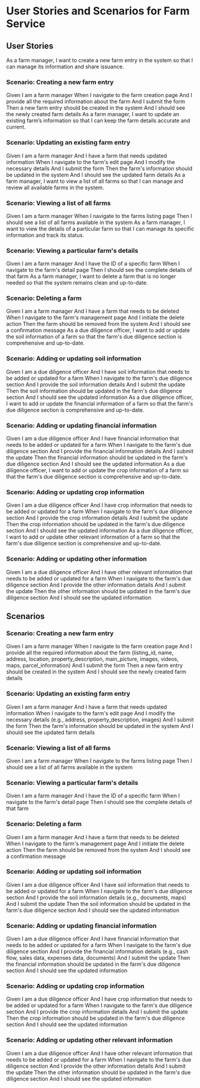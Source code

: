 # User Stories and Scenarios for Farm Service

## User Stories
As a farm manager, I want to create a new farm entry in the system so that I can manage its information and share issuance.

### Scenario: Creating a new farm entry

Given I am a farm manager
When I navigate to the farm creation page
And I provide all the required information about the farm
And I submit the form
Then a new farm entry should be created in the system
And I should see the newly created farm details
As a farm manager, I want to update an existing farm’s information so that I can keep the farm details accurate and current.

### Scenario: Updating an existing farm entry

Given I am a farm manager
And I have a farm that needs updated information
When I navigate to the farm's edit page
And I modify the necessary details
And I submit the form
Then the farm's information should be updated in the system
And I should see the updated farm details
As a farm manager, I want to view a list of all farms so that I can manage and review all available farms in the system.

### Scenario: Viewing a list of all farms

Given I am a farm manager
When I navigate to the farms listing page
Then I should see a list of all farms available in the system
As a farm manager, I want to view the details of a particular farm so that I can manage its specific information and track its status.

### Scenario: Viewing a particular farm's details

Given I am a farm manager
And I have the ID of a specific farm
When I navigate to the farm's detail page
Then I should see the complete details of that farm
As a farm manager, I want to delete a farm that is no longer needed so that the system remains clean and up-to-date.

### Scenario: Deleting a farm

Given I am a farm manager
And I have a farm that needs to be deleted
When I navigate to the farm's management page
And I initiate the delete action
Then the farm should be removed from the system
And I should see a confirmation message
As a due diligence officer, I want to add or update the soil information of a farm so that the farm's due diligence section is comprehensive and up-to-date.

### Scenario: Adding or updating soil information

Given I am a due diligence officer
And I have soil information that needs to be added or updated for a farm
When I navigate to the farm's due diligence section
And I provide the soil information details
And I submit the update
Then the soil information should be updated in the farm's due diligence section
And I should see the updated information
As a due diligence officer, I want to add or update the financial information of a farm so that the farm's due diligence section is comprehensive and up-to-date.

### Scenario: Adding or updating financial information

Given I am a due diligence officer
And I have financial information that needs to be added or updated for a farm
When I navigate to the farm's due diligence section
And I provide the financial information details
And I submit the update
Then the financial information should be updated in the farm's due diligence section
And I should see the updated information
As a due diligence officer, I want to add or update the crop information of a farm so that the farm's due diligence section is comprehensive and up-to-date.

### Scenario: Adding or updating crop information

Given I am a due diligence officer
And I have crop information that needs to be added or updated for a farm
When I navigate to the farm's due diligence section
And I provide the crop information details
And I submit the update
Then the crop information should be updated in the farm's due diligence section
And I should see the updated information
As a due diligence officer, I want to add or update other relevant information of a farm so that the farm's due diligence section is comprehensive and up-to-date.

### Scenario: Adding or updating other information

Given I am a due diligence officer
And I have other relevant information that needs to be added or updated for a farm
When I navigate to the farm's due diligence section
And I provide the other information details
And I submit the update
Then the other information should be updated in the farm's due diligence section
And I should see the updated information

## Scenarios

### Scenario: Creating a new farm entry

Given I am a farm manager
When I navigate to the farm creation page
And I provide all the required information about the farm (listing_id, name, address, location, property_description, main_picture, images, videos, maps, parcel_information)
And I submit the form
Then a new farm entry should be created in the system
And I should see the newly created farm details

### Scenario: Updating an existing farm entry

Given I am a farm manager
And I have a farm that needs updated information
When I navigate to the farm's edit page
And I modify the necessary details (e.g., address, property_description, images)
And I submit the form
Then the farm's information should be updated in the system
And I should see the updated farm details

### Scenario: Viewing a list of all farms

Given I am a farm manager
When I navigate to the farms listing page
Then I should see a list of all farms available in the system

### Scenario: Viewing a particular farm's details

Given I am a farm manager
And I have the ID of a specific farm
When I navigate to the farm's detail page
Then I should see the complete details of that farm

### Scenario: Deleting a farm

Given I am a farm manager
And I have a farm that needs to be deleted
When I navigate to the farm's management page
And I initiate the delete action
Then the farm should be removed from the system
And I should see a confirmation message

### Scenario: Adding or updating soil information

Given I am a due diligence officer
And I have soil information that needs to be added or updated for a farm
When I navigate to the farm's due diligence section
And I provide the soil information details (e.g., documents, maps)
And I submit the update
Then the soil information should be updated in the farm's due diligence section
And I should see the updated information

### Scenario: Adding or updating financial information

Given I am a due diligence officer
And I have financial information that needs to be added or updated for a farm
When I navigate to the farm's due diligence section
And I provide the financial information details (e.g., cash flow, sales data, expenses data, documents)
And I submit the update
Then the financial information should be updated in the farm's due diligence section
And I should see the updated information

### Scenario: Adding or updating crop information

Given I am a due diligence officer
And I have crop information that needs to be added or updated for a farm
When I navigate to the farm's due diligence section
And I provide the crop information details
And I submit the update
Then the crop information should be updated in the farm's due diligence section
And I should see the updated information

### Scenario: Adding or updating other relevant information

Given I am a due diligence officer
And I have other relevant information that needs to be added or updated for a farm
When I navigate to the farm's due diligence section
And I provide the other information details
And I submit the update
Then the other information should be updated in the farm's due diligence section
And I should see the updated information
